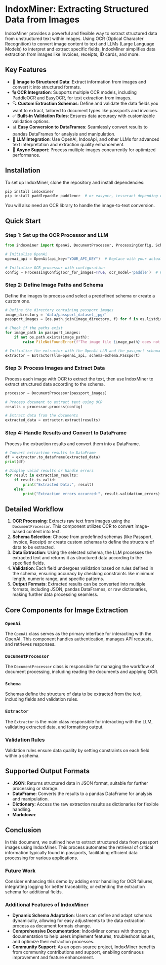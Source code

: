 # IndoxMiner: Extracting Structured Data from Images

IndoxMiner provides a powerful and flexible way to extract structured data from unstructured text within images. Using OCR (Optical Character Recognition) to convert image content to text and LLMs (Large Language Models) to interpret and extract specific fields, IndoxMiner simplifies data extraction from images like invoices, receipts, ID cards, and more.

## Key Features

- 📸 **Image to Structured Data**: Extract information from images and convert it into structured formats.
- 🔠 **OCR Integration**: Supports multiple OCR models, including PaddleOCR and EasyOCR, for text extraction from images.
- 🔍 **Custom Extraction Schemas**: Define and validate the data fields you want to extract, tailored to document types like passports and invoices.
- ✅ **Built-in Validation Rules**: Ensures data accuracy with customizable validation options.
- 📊 **Easy Conversion to DataFrames**: Seamlessly convert results to pandas DataFrames for analysis and manipulation.
- 🤖 **LLM Integration**: Use OpenAI, IndoxApi, and other LLMs for advanced text interpretation and extraction quality enhancement.
- 🔄 **Async Support**: Process multiple images concurrently for optimized performance.

## Installation

To set up IndoxMiner, clone the repository and install dependencies:

```bash
pip install indoxminer
pip install paddlepaddle paddleocr  # or easyocr, tesseract depending on your choice
```

You will also need an OCR library to handle the image-to-text conversion.

## Quick Start

### Step 1: Set up the OCR Processor and LLM

```python
from indoxminer import OpenAi, DocumentProcessor, ProcessingConfig, Schema, Extractor

# Initialize OpenAi
openai_api = OpenAi(api_key="YOUR_API_KEY")  # Replace with your actual API key

# Initialize OCR processor with configuration
config = ProcessingConfig(ocr_for_images=True, ocr_model='paddle')  # Change to 'easyocr' or 'tesseract' as needed
```

### Step 2: Define Image Paths and Schema

Define the images to process and select a predefined schema or create a custom one.

```python
# Define the directory containing passport images
image_directory = 'data/passport_dataset_jpg/'
passport_images = [os.path.join(image_directory, f) for f in os.listdir(image_directory) if f.lower().endswith(('.png', '.jpg', '.jpeg'))]

# Check if the paths exist
for image_path in passport_images:
    if not os.path.exists(image_path):
        raise FileNotFoundError(f"The image file {image_path} does not exist.")

# Initialize the extractor with the OpenAi LLM and the passport schema
extractor = Extractor(llm=openai_api, schema=Schema.Passport)
```

### Step 3: Process Images and Extract Data

Process each image with OCR to extract the text, then use IndoxMiner to extract structured data according to the schema.

```python
processor = DocumentProcessor(passport_images)

# Process document to extract text using OCR
results = processor.process(config)

# Extract data from the documents
extracted_data = extractor.extract(results)
```

### Step 4: Handle Results and Convert to DataFrame

Process the extraction results and convert them into a DataFrame.

```python
# Convert extraction results to DataFrame
df = extractor.to_dataframe(extracted_data)
print(df)

# Display valid results or handle errors
for result in extraction_results:
    if result.is_valid:
        print("Extracted Data:", result)
    else:
        print("Extraction errors occurred:", result.validation_errors)
```

## Detailed Workflow

1. **OCR Processing**: Extracts raw text from images using the `DocumentProcessor`. This component utilizes OCR to convert image-based content into text.
2. **Schema Selection**: Choose from predefined schemas (like Passport, Invoice, Receipt) or create custom schemas to define the structure of data to be extracted.
3. **Data Extraction**: Using the selected schema, the LLM processes the extracted text and returns it as structured data according to the specified fields.
4. **Validation**: Each field undergoes validation based on rules defined in the schema, ensuring accuracy by checking constraints like minimum length, numeric range, and specific patterns.
5. **Output Formats**: Extracted results can be converted into multiple formats, including JSON, pandas DataFrames, or raw dictionaries, making further data processing seamless.

## Core Components for Image Extraction

### `OpenAi`

The `OpenAi` class serves as the primary interface for interacting with the OpenAI. This component handles authentication, manages API requests, and retrieves responses.

### `DocumentProcessor`

The `DocumentProcessor` class is responsible for managing the workflow of document processing, including reading the documents and applying OCR.

### `Schema`

Schemas define the structure of data to be extracted from the text, including fields and validation rules. 

### `Extractor`

The `Extractor` is the main class responsible for interacting with the LLM, validating extracted data, and formatting output.

### Validation Rules

Validation rules ensure data quality by setting constraints on each field within a schema.


## Supported Output Formats

- **JSON**: Returns structured data in JSON format, suitable for further processing or storage.
- **DataFrame**: Converts the results to a pandas DataFrame for analysis and manipulation.
- **Dictionary**: Access the raw extraction results as dictionaries for flexible handling.
- **Markdown**: 

## Conclusion

In this document, we outlined how to extract structured data from passport images using IndoxMiner. This process automates the retrieval of critical information typically found in passports, facilitating efficient data processing for various applications.

### Future Work

Consider enhancing this demo by adding error handling for OCR failures, integrating logging for better traceability, or extending the extraction schema for additional fields.

### Additional Features of IndoxMiner

- **Dynamic Schema Adaptation**: Users can define and adapt schemas dynamically, allowing for easy adjustments to the data extraction process as document formats change.
- **Comprehensive Documentation**: IndoxMiner comes with thorough documentation to help users implement features, troubleshoot issues, and optimize their extraction processes.
- **Community Support**: As an open-source project, IndoxMiner benefits from community contributions and support, enabling continuous improvement and feature enhancement.